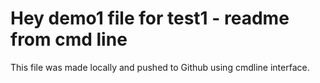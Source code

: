 # Hey demo1 file for test1 - readme from cmd line
This file was made locally and pushed to Github using cmdline interface.


